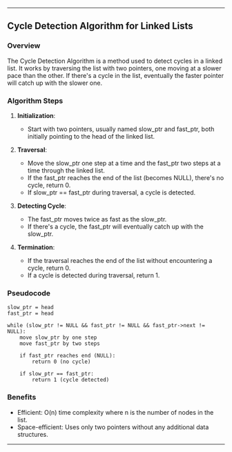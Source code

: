 
---

## Cycle Detection Algorithm for Linked Lists

### Overview

The Cycle Detection Algorithm is a method used to detect cycles in a linked list. It works by traversing the list with two pointers, one moving at a slower pace than the other. If there's a cycle in the list, eventually the faster pointer will catch up with the slower one.

### Algorithm Steps

1. **Initialization**:
   - Start with two pointers, usually named slow_ptr and fast_ptr, both initially pointing to the head of the linked list.

2. **Traversal**:
   - Move the slow_ptr one step at a time and the fast_ptr two steps at a time through the linked list.
   - If the fast_ptr reaches the end of the list (becomes NULL), there's no cycle, return 0.
   - If slow_ptr == fast_ptr during traversal, a cycle is detected.

3. **Detecting Cycle**:
   - The fast_ptr moves twice as fast as the slow_ptr.
   - If there's a cycle, the fast_ptr will eventually catch up with the slow_ptr.

4. **Termination**:
   - If the traversal reaches the end of the list without encountering a cycle, return 0.
   - If a cycle is detected during traversal, return 1.

### Pseudocode

```plaintext
slow_ptr = head
fast_ptr = head

while (slow_ptr != NULL && fast_ptr != NULL && fast_ptr->next != NULL):
    move slow_ptr by one step
    move fast_ptr by two steps

    if fast_ptr reaches end (NULL):
        return 0 (no cycle)

    if slow_ptr == fast_ptr:
        return 1 (cycle detected)
```

### Benefits

- Efficient: O(n) time complexity where n is the number of nodes in the list.
- Space-efficient: Uses only two pointers without any additional data structures.

---
